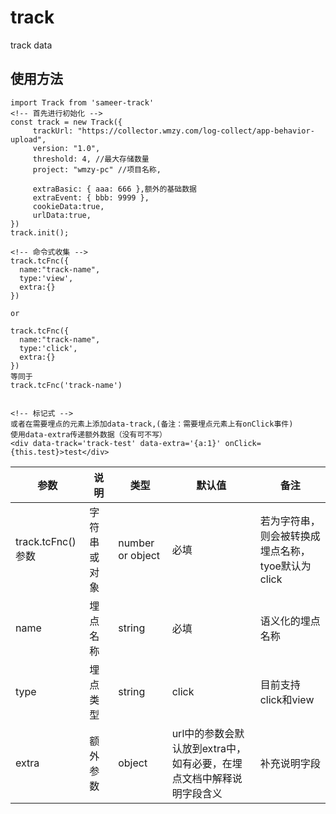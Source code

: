 # track
track data


##  使用方法
```
import Track from 'sameer-track'
<!-- 首先进行初始化 -->
const track = new Track({
     trackUrl: "https://collector.wmzy.com/log-collect/app-behavior-upload",
     version: "1.0",
     threshold: 4, //最大存储数量
     project: "wmzy-pc" //项目名称,

     extraBasic: { aaa: 666 },额外的基础数据
     extraEvent: { bbb: 9999 },
     cookieData:true,
     urlData:true,
})
track.init();
```
```
<!-- 命令式收集 -->
track.tcFnc({
  name:"track-name",
  type:'view',
  extra:{}
})

or

track.tcFnc({
  name:"track-name",
  type:'click',
  extra:{}
})
等同于
track.tcFnc('track-name')
```
```

<!-- 标记式 -->
或者在需要埋点的元素上添加data-track,(备注：需要埋点元素上有onClick事件)
使用data-extra传递额外数据（没有可不写）
<div data-track='track-test' data-extra='{a:1}' onClick={this.test}>test</div>

```

| 参数              | 说明         | 类型             | 默认值                                                               | 备注                                              |
| ----------------- | ------------ | ---------------- | -------------------------------------------------------------------- | ------------------------------------------------- |
| track.tcFnc()参数 | 字符串或对象 | number or object | 必填                                                                 | 若为字符串，则会被转换成埋点名称，tyoe默认为click |
| name              | 埋点名称     | string           | 必填                                                                 | 语义化的埋点名称                                  |
| type              | 埋点类型     | string           | click                                                                | 目前支持click和view                               |
| extra             | 额外参数     | object           | url中的参数会默认放到extra中，如有必要，在埋点文档中解释说明字段含义 | 补充说明字段                                      |

